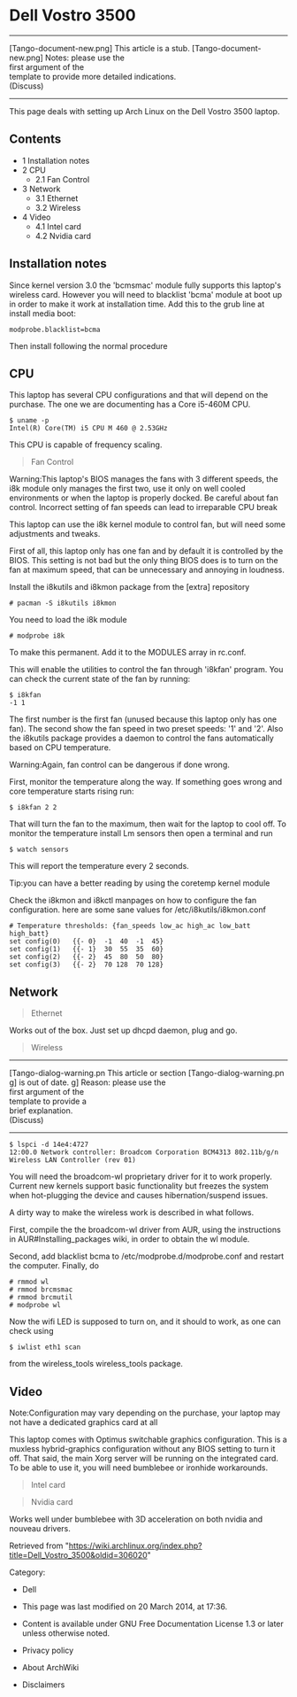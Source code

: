 Dell Vostro 3500
================

  ------------------------ ------------------------ ------------------------
  [Tango-document-new.png] This article is a stub.  [Tango-document-new.png]
                           Notes: please use the    
                           first argument of the    
                           template to provide more 
                           detailed indications.    
                           (Discuss)                
  ------------------------ ------------------------ ------------------------

This page deals with setting up Arch Linux on the Dell Vostro 3500
laptop.

Contents
--------

-   1 Installation notes
-   2 CPU
    -   2.1 Fan Control
-   3 Network
    -   3.1 Ethernet
    -   3.2 Wireless
-   4 Video
    -   4.1 Intel card
    -   4.2 Nvidia card

Installation notes
------------------

Since kernel version 3.0 the 'bcmsmac' module fully supports this
laptop's wireless card. However you will need to blacklist 'bcma' module
at boot up in order to make it work at installation time. Add this to
the grub line at install media boot:

    modprobe.blacklist=bcma

Then install following the normal procedure

CPU
---

This laptop has several CPU configurations and that will depend on the
purchase. The one we are documenting has a Core i5-460M CPU.

    $ uname -p
    Intel(R) Core(TM) i5 CPU M 460 @ 2.53GHz

This CPU is capable of frequency scaling.

> Fan Control

Warning:This laptop's BIOS manages the fans with 3 different speeds, the
i8k module only manages the first two, use it only on well cooled
environments or when the laptop is properly docked. Be careful about fan
control. Incorrect setting of fan speeds can lead to irreparable CPU
break

This laptop can use the i8k kernel module to control fan, but will need
some adjustments and tweaks.

First of all, this laptop only has one fan and by default it is
controlled by the BIOS. This setting is not bad but the only thing BIOS
does is to turn on the fan at maximum speed, that can be unnecessary and
annoying in loudness.

Install the i8kutils and i8kmon package from the [extra] repository

    # pacman -S i8kutils i8kmon

You need to load the i8k module

    # modprobe i8k

To make this permanent. Add it to the MODULES array in rc.conf.

This will enable the utilities to control the fan through 'i8kfan'
program. You can check the current state of the fan by running:

    $ i8kfan
    -1 1

The first number is the first fan (unused because this laptop only has
one fan). The second show the fan speed in two preset speeds: '1' and
'2'. Also the i8kutils package provides a daemon to control the fans
automatically based on CPU temperature.

Warning:Again, fan control can be dangerous if done wrong.

First, monitor the temperature along the way. If something goes wrong
and core temperature starts rising run:

    $ i8kfan 2 2

That will turn the fan to the maximum, then wait for the laptop to cool
off. To monitor the temperature install Lm sensors then open a terminal
and run

    $ watch sensors

This will report the temperature every 2 seconds.

Tip:you can have a better reading by using the coretemp kernel module

Check the i8kmon and i8kctl manpages on how to configure the fan
configuration. here are some sane values for /etc/i8kutils/i8kmon.conf

    # Temperature thresholds: {fan_speeds low_ac high_ac low_batt high_batt}
    set config(0)	{{- 0}  -1  40  -1  45}
    set config(1)	{{- 1}  30  55  35  60}
    set config(2)	{{- 2}  45  80  50  80}
    set config(3)	{{- 2}  70 128  70 128}

Network
-------

> Ethernet

Works out of the box. Just set up dhcpd daemon, plug and go.

> Wireless

  ------------------------ ------------------------ ------------------------
  [Tango-dialog-warning.pn This article or section  [Tango-dialog-warning.pn
  g]                       is out of date.          g]
                           Reason: please use the   
                           first argument of the    
                           template to provide a    
                           brief explanation.       
                           (Discuss)                
  ------------------------ ------------------------ ------------------------

    $ lspci -d 14e4:4727
    12:00.0 Network controller: Broadcom Corporation BCM4313 802.11b/g/n Wireless LAN Controller (rev 01)

You will need the broadcom-wl proprietary driver for it to work
properly. Current new kernels support basic functionality but freezes
the system when hot-plugging the device and causes hibernation/suspend
issues.

A dirty way to make the wireless work is described in what follows.

First, compile the the broadcom-wl driver from AUR, using the
instructions in AUR#Installing_packages wiki, in order to obtain the wl
module.

Second, add blacklist bcma to /etc/modprobe.d/modprobe.conf and restart
the computer. Finally, do

    # rmmod wl
    # rmmod brcmsmac
    # rmmod brcmutil
    # modprobe wl

Now the wifi LED is supposed to turn on, and it should to work, as one
can check using

    $ iwlist eth1 scan

from the wireless_tools wireless_tools package.

Video
-----

Note:Configuration may vary depending on the purchase, your laptop may
not have a dedicated graphics card at all

This laptop comes with Optimus switchable graphics configuration. This
is a muxless hybrid-graphics configuration without any BIOS setting to
turn it off. That said, the main Xorg server will be running on the
integrated card. To be able to use it, you will need bumblebee or
ironhide workarounds.

> Intel card

> Nvidia card

Works well under bumblebee with 3D acceleration on both nvidia and
nouveau drivers.

Retrieved from
"https://wiki.archlinux.org/index.php?title=Dell_Vostro_3500&oldid=306020"

Category:

-   Dell

-   This page was last modified on 20 March 2014, at 17:36.
-   Content is available under GNU Free Documentation License 1.3 or
    later unless otherwise noted.
-   Privacy policy
-   About ArchWiki
-   Disclaimers
